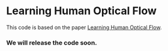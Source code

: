 # Learning Human Optical Flow
This code is based on the paper [Learning Human Optical Flow](https://arxiv.org/abs/1806.05666).
### We will release the code soon.
